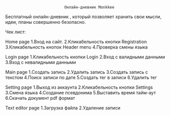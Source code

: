                               Онлайн-дневник Monkkee 
                                
Бесплатный онлайн-дневник , который позволяет хранить свои мысли, идеи, планы совершенно безопасно.

Чек лист:

Home page
1.Вход на сайт.
2.Кликабельность кнопки Registration
3.Кликабельность кнопок Header menu
4.Проверка смены языка

Login page
1.Кликабельность кнопки Login
2.Вход с валидными данными
3.Вход с невалидными данными

Main page
1.Создать запись
2.Удалить запись
3.Создать запись с текстом
4.Поиск записи по дате
5.Создать тег в записи
6.Удалить тег

Setting page
1.Выход из аккаунта
2.Кликабельность кнопки Settings
3.Смена языка
4.Создание псевдонима
5.Выставить время тайм-аут
6.Скачать документ pdf формат

Text editor page
1.Загрузка файла
2.Удаление записи